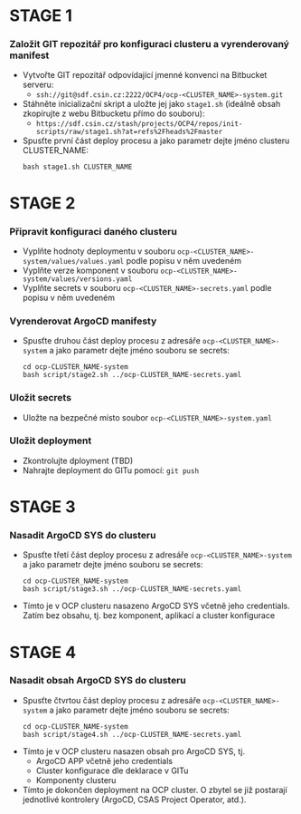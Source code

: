 # STAGE 1
### Založit GIT repozitář pro konfiguraci clusteru a vyrenderovaný manifest
* Vytvořte GIT repozitář odpovídající jmenné konvenci na Bitbucket serveru:
  * `ssh://git@sdf.csin.cz:2222/OCP4/ocp-<CLUSTER_NAME>-system.git`
* Stáhněte inicializační skript a uložte jej jako `stage1.sh` (ideálně obsah zkopírujte z webu Bitbucketu přímo do souboru):
  * `https://sdf.csin.cz/stash/projects/OCP4/repos/init-scripts/raw/stage1.sh?at=refs%2Fheads%2Fmaster`
* Spusťte první část deploy procesu a jako parametr dejte jméno clusteru CLUSTER_NAME:
  ```
  bash stage1.sh CLUSTER_NAME
  ```

# STAGE 2
### Připravit konfiguraci daného clusteru
* Vyplňte hodnoty deploymentu v souboru `ocp-<CLUSTER_NAME>-system/values/values.yaml` podle popisu v něm uvedeném
* Vyplňte verze komponent v souboru `ocp-<CLUSTER_NAME>-system/values/versions.yaml`
* Vyplňte secrets v souboru `ocp-<CLUSTER_NAME>-secrets.yaml` podle popisu v něm uvedeném

### Vyrenderovat ArgoCD manifesty
* Spusťte druhou část deploy procesu z adresáře `ocp-<CLUSTER_NAME>-system` a jako parametr dejte jméno souboru se secrets:
  ```
  cd ocp-CLUSTER_NAME-system
  bash script/stage2.sh ../ocp-CLUSTER_NAME-secrets.yaml
  ```

### Uložit secrets
* Uložte na bezpečné místo soubor `ocp-<CLUSTER_NAME>-system.yaml`

### Uložit deployment
* Zkontrolujte dployment (TBD)
* Nahrajte deployment do GITu pomocí:
  `git push`

# STAGE 3
### Nasadit ArgoCD SYS do clusteru
* Spusťte třetí část deploy procesu z adresáře `ocp-<CLUSTER_NAME>-system` a jako parametr dejte jméno souboru se secrets:
  ```
  cd ocp-CLUSTER_NAME-system
  bash script/stage3.sh ../ocp-CLUSTER_NAME-secrets.yaml
  ```
* Tímto je v OCP clusteru nasazeno ArgoCD SYS včetně jeho credentials. Zatím bez obsahu, tj. bez komponent, aplikací a cluster konfigurace

# STAGE 4
### Nasadit obsah ArgoCD SYS do clusteru
* Spusťte čtvrtou část deploy procesu z adresáře `ocp-<CLUSTER_NAME>-system` a jako parametr dejte jméno souboru se secrets:
  ```
  cd ocp-CLUSTER_NAME-system
  bash script/stage4.sh ../ocp-CLUSTER_NAME-secrets.yaml
  ```
* Tímto je v OCP clusteru nasazen obsah pro ArgoCD SYS, tj.
  * ArgoCD APP včetně jeho credentials
  * Cluster konfigurace dle deklarace v GITu
  * Komponenty clusteru
* Tímto je dokončen deployment na OCP cluster. O zbytel se již postarají jednotlivé kontrolery (ArgoCD, CSAS Project Operator, atd.).
